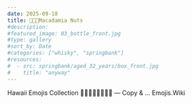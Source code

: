 ```yaml
---
date: 2025-09-18
title: 🌺🌴🌊Macadamia Nuts
#description: 
#featured_image: 03_bottle_front.jpg
#type: gallery
#sort_by: Date
#categories: ["whisky", "springbank"]
#resources:
#  - src: springbank/aged_32_years/box_front.jpg
#    title: "anyway"
---
```

 Hawaii Emojis Collection 🏄‍♂️🐢🐬🌸🌺🌴🍍 — Copy & ...
Emojis.Wiki
